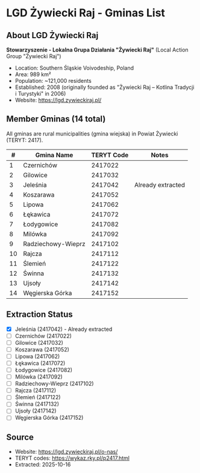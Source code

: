 # LGD Żywiecki Raj - Gminas List

## About LGD Żywiecki Raj

**Stowarzyszenie - Lokalna Grupa Działania "Żywiecki Raj"** (Local Action Group "Żywiecki Raj")

- Location: Southern Śląskie Voivodeship, Poland
- Area: 989 km²
- Population: ~121,000 residents
- Established: 2008 (originally founded as "Żywiecki Raj – Kotlina Tradycji i Turystyki" in 2006)
- Website: https://lgd.zywieckiraj.pl/

## Member Gminas (14 total)

All gminas are rural municipalities (gmina wiejska) in Powiat Żywiecki (TERYT: 2417).

| # | Gmina Name | TERYT Code | Notes |
|---|------------|------------|-------|
| 1 | Czernichów | 2417022 | |
| 2 | Gilowice | 2417032 | |
| 3 | Jeleśnia | 2417042 | Already extracted |
| 4 | Koszarawa | 2417052 | |
| 5 | Lipowa | 2417062 | |
| 6 | Łękawica | 2417072 | |
| 7 | Łodygowice | 2417082 | |
| 8 | Milówka | 2417092 | |
| 9 | Radziechowy-Wieprz | 2417102 | |
| 10 | Rajcza | 2417112 | |
| 11 | Ślemień | 2417122 | |
| 12 | Świnna | 2417132 | |
| 13 | Ujsoły | 2417142 | |
| 14 | Węgierska Górka | 2417152 | |

## Extraction Status

- [x] Jeleśnia (2417042) - Already extracted
- [ ] Czernichów (2417022)
- [ ] Gilowice (2417032)
- [ ] Koszarawa (2417052)
- [ ] Lipowa (2417062)
- [ ] Łękawica (2417072)
- [ ] Łodygowice (2417082)
- [ ] Milówka (2417092)
- [ ] Radziechowy-Wieprz (2417102)
- [ ] Rajcza (2417112)
- [ ] Ślemień (2417122)
- [ ] Świnna (2417132)
- [ ] Ujsoły (2417142)
- [ ] Węgierska Górka (2417152)

## Source

- Website: https://lgd.zywieckiraj.pl/o-nas/
- TERYT codes: https://wykaz.rky.pl/p2417.html
- Extracted: 2025-10-16
